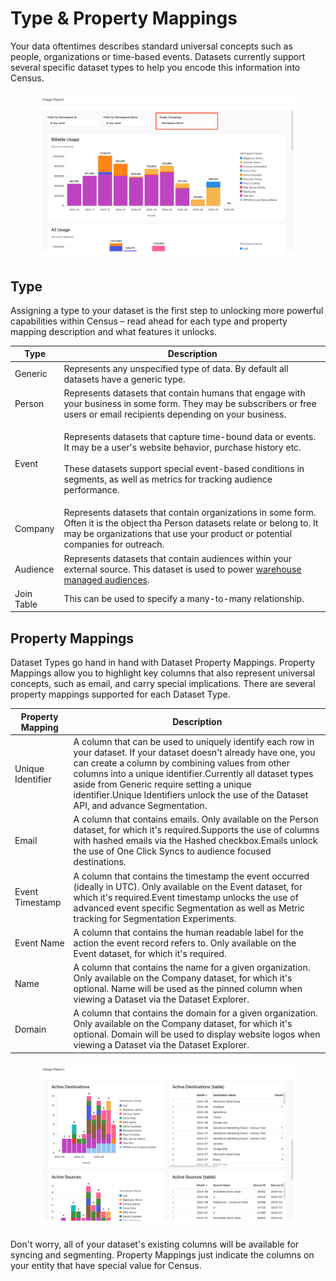 # Type & Property Mappings

Your data oftentimes describes standard universal concepts such as people, organizations or time-based events. Datasets currently support several specific dataset types to help you encode this information into Census.

<figure><img src="../../.gitbook/assets/image (3) (1) (1) (1) (2).png" alt=""><figcaption></figcaption></figure>

## Type

Assigning a type to your dataset is the first step to unlocking more powerful capabilities within Census – read ahead for each type and property mapping description and what features it unlocks.

| Type       | Description                                                                                                                                                                                                                                                   |
| ---------- | ------------------------------------------------------------------------------------------------------------------------------------------------------------------------------------------------------------------------------------------------------------- |
| Generic    | Represents any unspecified type of data. By default all datasets have a generic type.                                                                                                                                                                         |
| Person     | Represents datasets that contain humans that engage with your business in some form. They may be subscribers or free users or email recipients depending on your business.                                                                                    |
| Event      | <p>Represents datasets that capture time-bound data or events. It may be a user's website behavior, purchase history etc.<br><br>These datasets support special event-based conditions in segments, as well as metrics for tracking audience performance.</p> |
| Company    | Represents datasets that contain organizations in some form. Often it is the object tha Person datasets relate or belong to. It may be organizations that use your product or potential companies for outreach.                                               |
| Audience   | Represents datasets that contain audiences within your external source. This dataset is used to power [warehouse managed audiences](../../audience-hub/getting-started/warehouse-managed-audiences.md).                                                       |
| Join Table | This can be used to specify a many-to-many relationship.                                                                                                                                                                                                      |

## Property Mappings

Dataset Types go hand in hand with Dataset Property Mappings. Property Mappings allow you to highlight key columns that also represent universal concepts, such as email, and carry special implications. There are several property mappings supported for each Dataset Type.

| Property Mapping  | Description                                                                                                                                                                                                                                                                                                                                                                   |
| ----------------- | ----------------------------------------------------------------------------------------------------------------------------------------------------------------------------------------------------------------------------------------------------------------------------------------------------------------------------------------------------------------------------- |
| Unique Identifier | A column that can be used to uniquely identify each row in your dataset. If your dataset doesn't already have one, you can create a column by combining values from other columns into a unique identifier.Currently all dataset types aside from Generic require setting a unique identifier.Unique Identifiers unlock the use of the Dataset API, and advance Segmentation. |
| Email             | A column that contains emails. Only available on the Person dataset, for which it's required.Supports the use of columns with hashed emails via the Hashed checkbox.Emails unlock the use of One Click Syncs to audience focused destinations.                                                                                                                                |
| Event Timestamp   | A column that contains the timestamp the event occurred (ideally in UTC). Only available on the Event dataset, for which it's required.Event timestamp unlocks the use of advanced event specific Segmentation as well as Metric tracking for Segmentation Experiments.                                                                                                       |
| Event Name        | A column that contains the human readable label for the action the event record refers to. Only available on the Event dataset, for which it's required.                                                                                                                                                                                                                      |
| Name              | A column that contains the name for a given organization. Only available on the Company dataset, for which it's optional. Name will be used as the pinned column when viewing a Dataset via the Dataset Explorer.                                                                                                                                                             |
| Domain            | A column that contains the domain for a given organization. Only available on the Company dataset, for which it's optional. Domain will be used to display website logos when viewing a Dataset via the Dataset Explorer.                                                                                                                                                     |

<figure><img src="../../.gitbook/assets/image (4) (1) (1).png" alt=""><figcaption></figcaption></figure>

Don't worry, all of your dataset's existing columns will be available for syncing and segmenting. Property Mappings just indicate the columns on your entity that have special value for Census.
